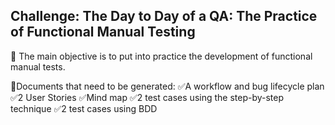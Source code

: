 ## Challenge: The Day to Day of a QA: The Practice of Functional Manual Testing

💎 The main objective is to put into practice the development of functional manual tests.

🛑Documents that need to be generated:
✅A workflow and bug lifecycle plan
✅2 User Stories
✅Mind map
✅2 test cases using the step-by-step technique
✅2 test cases using BDD
